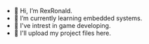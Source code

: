 - 👋 Hi, I’m RexRonald.
- 👀 I’m currently learning embedded systems.
- 🌱 I've intrest in game developing.
- 💞️ I'll upload my project files here.
